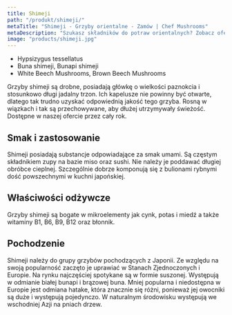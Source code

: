```yaml
---
title: Shimeji
path: "/produkt/shimeji/"
metaTitle: "Shimeji - Grzyby orientalne - Zamów | Chef Mushrooms"
metaDescription: "Szukasz składników do potraw orientalnych? Zobacz ofertę i zamów."
image: "products/shimeji.jpg"
---
```


- Hypsizygus tessellatus
- Buna shimeji, Bunapi shimeji
- White Beech Mushrooms, Brown Beech Mushrooms

Grzyby shimeji są drobne, posiadają główkę o wielkości paznokcia i stosunkowo długi jadalny trzon. Ich kapelusze nie powinny być otwarte, dlatego tak trudno uzyskać odpowiednią jakość tego grzyba. Rosną w wiązkach i tak są przechowywane, aby dłużej utrzymywały świeżość. Dostępne w naszej ofercie przez cały rok.

## Smak i zastosowanie

Shimeji posiadają substancje odpowiadające za smak umami. Są częstym składnikiem zupy na bazie miso oraz sushi. Nie należy je poddawać długiej obróbce cieplnej. Szczególnie dobrze komponują się z bulionami rybnymi dość powszechnymi w kuchni japońskiej.

## Właściwości odżywcze

Grzyby shimeji są bogate w mikroelementy jak cynk, potas i miedź a także witaminy B1, B6, B9, B12 oraz błonnik.

## Pochodzenie

Shimeji należy do grupy grzybów pochodzących z Japonii. Ze względu na swoją popularność zaczęto je uprawiać w Stanach Zjednoczonych i Europie. Na rynku najczęściej spotykane są w formie suszonej. Występują w odmianie białej bunapi i brązowej buna. Mniej popularna i niedostępna w Europie jest odmiana hatake, która znacznie się różni, ponieważ jej owocniki są duże i występują pojedynczo. W naturalnym środowisku występują we wschodniej Azji na pniach drzew.